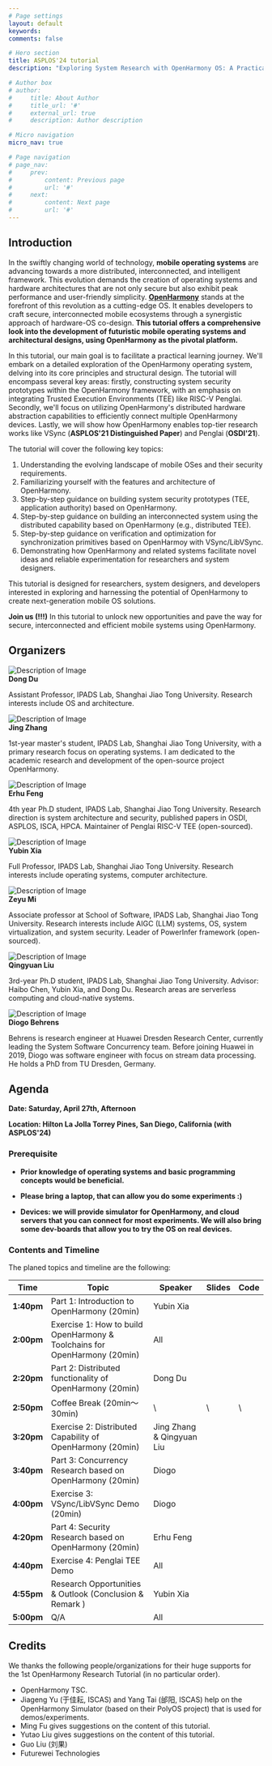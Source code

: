 ```yaml
---
# Page settings
layout: default
keywords:
comments: false

# Hero section
title: ASPLOS'24 tutorial
description: "Exploring System Research with OpenHarmony OS: A Practical Tutorial"

# Author box
# author:
#     title: About Author
#     title_url: '#'
#     external_url: true
#     description: Author description

# Micro navigation
micro_nav: true

# Page navigation
# page_nav:
#     prev:
#         content: Previous page
#         url: '#'
#     next:
#         content: Next page
#         url: '#'
---
```


## Introduction

In the swiftly changing world of technology, **mobile operating systems** are advancing towards a more distributed, interconnected, and intelligent framework. This evolution demands the creation of operating systems and hardware architectures that are not only secure but also exhibit peak performance and user-friendly simplicity.
**[OpenHarmony](https://openharmony.cn/)** stands at the forefront of this revolution as a cutting-edge OS.
It enables developers to craft secure, interconnected mobile ecosystems through a synergistic approach of hardware-OS co-design.
**This tutorial offers a comprehensive look into the development of futuristic mobile operating systems and architectural designs, using OpenHarmony as the pivotal platform.**

In this tutorial, our main goal is to facilitate a practical learning journey. We'll embark on a detailed exploration of the OpenHarmony operating system, delving into its core principles and structural design. The tutorial will encompass several key areas: firstly, constructing system security prototypes within the OpenHarmony framework, with an emphasis on integrating Trusted Execution Environments (TEE) like RISC-V Penglai. Secondly, we'll focus on utilizing OpenHarmony's distributed hardware abstraction capabilities to efficiently connect multiple OpenHarmony devices.
Lastly, we will show how OpenHarmony enables top-tier research works like VSync (**ASPLOS'21 Distinguished Paper**) and Penglai (**OSDI'21**).

The tutorial will cover the following key topics:

1. Understanding the evolving landscape of mobile OSes and their security requirements.
2. Familiarizing yourself with the features and architecture of OpenHarmony.
3. Step-by-step guidance on building system security prototypes (TEE, application authority) based on OpenHarmony.
4. Step-by-step guidance on building an interconnected system using the distributed capability based on OpenHarmony (e.g., distributed TEE).
5. Step-by-step guidance on verification and optimization for synchronization primitives based on OpenHarmoy with VSync/LibVSync.
6. Demonstrating how OpenHarmony and related systems facilitate novel ideas and reliable experimentation for researchers and system designers.

This tutorial is designed for researchers, system designers, and developers interested in exploring and harnessing the potential of OpenHarmony to create next-generation mobile OS solutions.



<div class="callout callout--warning">
    <p><strong>Join us (!!!)</strong> In this tutorial to unlock new opportunities and pave the way for secure, interconnected and efficient mobile systems using OpenHarmony. </p>
</div>

## Organizers

<!-- * **Dong Du**, Assistant Professor, Shanghai Jiao Tong University, dd_nirvana@sjtu.edu.cn
* **Jing Zhang**, Master student, Shanghai Jiao Tong University
* **Erhu Feng**, Ph.D student, Shanghai Jiao Tong University
* **Yubin Xia**, Full Professor, Shanghai Jiao Tong University
* **Zeyu Mi**, Associate Professor, Shanghai Jiao Tong University
* **Qingyuan Liu**, Ph.D student, Shanghai Jiao Tong University -->

<div class="media-left media-left--tutorial">
  <div class="media-left__image">
    <img src="/imgs/dongdu-2024-1400.webp" alt="Description of Image">
  </div>
  <div class="media-left__content">
    <strong>Dong Du</strong>
    <p>Assistant Professor, IPADS Lab, Shanghai Jiao Tong University. Research interests include OS and architecture.</p>
  </div>
</div>

<div class="media-left media-left--tutorial">
  <div class="media-left__image">
    <img src="/imgs/jing_zhang.jpg" alt="Description of Image">
  </div>
  <div class="media-left__content">
    <strong>Jing Zhang</strong>
    <p>1st-year master's student, IPADS Lab, Shanghai Jiao Tong University, with a primary research focus on operating systems. I am dedicated to the academic research and development of the open-source project OpenHarmony.</p>
  </div>
</div>

<div class="media-left media-left--tutorial">
  <div class="media-left__image">
    <img src="/imgs/erhu_feng.jpg" alt="Description of Image">
  </div>
  <div class="media-left__content">
    <strong>Erhu Feng</strong>
    <p> 4th year Ph.D student, IPADS Lab, Shanghai Jiao Tong University. Research direction is system architecture and security, published papers in OSDI, ASPLOS, ISCA, HPCA. Maintainer of Penglai RISC-V TEE (open-sourced).
</p>
  </div>
</div>

<div class="media-left media-left--tutorial">
  <div class="media-left__image">
    <!-- <img src="/imgs/xiayubin-new.jpg" alt="Description of Image"> -->
    <img src="/imgs/xiayubin.png" alt="Description of Image">
  </div>
  <div class="media-left__content">
    <strong>Yubin Xia</strong>
    <p>Full Professor, IPADS Lab, Shanghai Jiao Tong University. Research interests include operating systems, computer architecture.
</p>
  </div>
</div>

<div class="media-left media-left--tutorial">
  <div class="media-left__image">
    <img src="/imgs/zeyumi.jpg" alt="Description of Image">
  </div>
  <div class="media-left__content">
    <strong>Zeyu Mi</strong>
    <p>Associate professor at School of Software, IPADS Lab, Shanghai Jiao Tong University. Research interests include AIGC (LLM) systems, OS, system virtualization, and system security. Leader of PowerInfer framework (open-sourced).
</p>
  </div>
</div>

<div class="media-left media-left--tutorial">
  <div class="media-left__image">
    <img src="/imgs/qingyuan_liu.jpg" alt="Description of Image">
  </div>
  <div class="media-left__content">
    <strong>Qingyuan Liu</strong>
    <p>3rd-year Ph.D student, IPADS Lab, Shanghai Jiao Tong University. Advisor: Haibo Chen, Yubin Xia, and Dong Du. Research areas are serverless computing and cloud-native systems.</p>
  </div>
</div>

<div class="media-left media-left--tutorial">
  <div class="media-left__image">
    <img src="/imgs/diogo-behrens-602fbb95.jpg" alt="Description of Image">
  </div>
  <div class="media-left__content">
    <strong>Diogo Behrens</strong>
    <p>Behrens is research engineer at Huawei Dresden Research Center, currently leading the System Software Concurrency team. Before joining Huawei in 2019, Diogo was software engineer with focus on stream data processing. He holds a PhD from TU Dresden, Germany.</p>
  </div>
</div>

## Agenda

**Date: Saturday, April 27th, Afternoon**

**Location: Hilton La Jolla Torrey Pines, San Diego, California (with ASPLOS'24)**

### Prerequisite

- **Prior knowledge of operating systems and basic programming concepts would be beneficial.**

- **Please bring a laptop, that can allow you do some experiments :)**

- **Devices: we will provide simulator for OpenHarmony, and cloud servers that you can connect for most experiments. We will also bring some dev-boards that allow you to try the OS on real devices.**

### Contents and Timeline

The planed topics and timeline are the following:

| Time   | Topic                                                        | Speaker              | Slides | Code |
|--------|--------------------------------------------------------------|----------------------|-------------|--------|
| **1:40pm** | Part 1: Introduction to OpenHarmony (20min)               | Yubin Xia            |             |        |
| **2:00pm** | Exercise 1: How to build OpenHarmony & Toolchains for OpenHarmony (20min) | All |             |        |
| **2:20pm** | Part 2: Distributed functionality of OpenHarmony (20min)    | Dong Du              |             |        |
| **2:50pm** | Coffee Break (20min～30min)                                  | \ | \ | \ |
| **3:20pm** | Exercise 2: Distributed Capability of OpenHarmony (20min) | Jing Zhang & Qingyuan Liu |       |        |
| **3:40pm** | Part 3: Concurrency Research based on OpenHarmony (20min) | Diogo |             |        |
| **4:00pm** | Exercise 3: VSync/LibVSync Demo (20min) | Diogo | |        |
| **4:20pm** | Part 4: Security Research based on OpenHarmony (20min)                     | Erhu Feng            |             |        |
| **4:40pm** | Exercise 4: Penglai TEE Demo                          | All                  |             |        |
| **4:55pm** | Research Opportunities & Outlook (Conclusion & Remark )      | Yubin Xia            |             |        |
| **5:00pm** | Q/A                                                          | All                  |             |        |

## Credits

We thanks the following people/organizations for their huge supports for the 1st OpenHarmony Research Tutorial (in no particular order).

* OpenHarmony TSC.
* Jiageng Yu (于佳耘, ISCAS) and Yang Tai (邰阳, ISCAS) help on the OpenHarmony Simulator (based on their PolyOS project) that is used for demos/experiments.
* Ming Fu gives suggestions on the content of this tutorial.
* Yutao Liu gives suggestions on the content of this tutorial.
* Guo Liu (刘果)
* Futurewei Technologies
